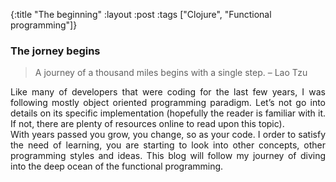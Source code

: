 {:title "The beginning"
:layout :post
:tags ["Clojure", "Functional programming"]}

### The jorney begins

> A journey of a thousand miles begins with a single step.
> – Lao Tzu

<div style="text-align: justify">
Like many of developers that were coding for the last few years, I was following mostly object oriented programming paradigm. Let’s not go into details on its specific implementation (hopefully the reader is familiar with it. If not, there are plenty of resources online to read upon this topic).<br/>
With years passed you grow, you change, so as your code. I order to satisfy the need of learning, you are starting to look into other concepts, other programming styles and ideas.
This blog will follow my journey of diving into the deep ocean of the functional programming.
</div>
